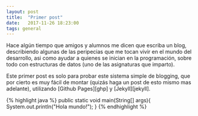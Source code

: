 ```yaml
---
layout: post
title:  "Primer post"
date:   2017-11-26 18:23:00
tags: general
---
```

Hace algún tiempo que amigos y alumnos me dicen que escriba un blog, describiendo algunas de las peripecias que me tocan vivir en el mundo del desarrollo, asi como ayudar a quienes se inician en la programación, sobre todo con estructuras de datos
(uno de las asignaturas que imparto). 

Este primer post es solo para probar este sistema simple de blogging, que por cierto es muy fácil de montar (quizás haga un post de esto mismo mas adelante), utilizando [Github Pages][ghp] y [Jekyll][jekyll].

{% highlight java %}
public static void main(String[] args){
 System.out.println("Hola mundo!");
}
{% endhighlight %}